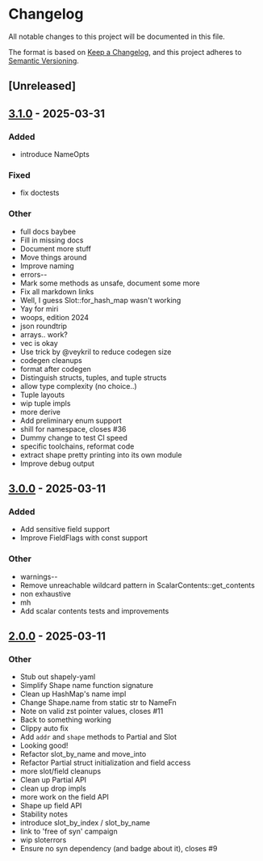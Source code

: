 # Changelog

All notable changes to this project will be documented in this file.

The format is based on [Keep a Changelog](https://keepachangelog.com/en/1.0.0/),
and this project adheres to [Semantic Versioning](https://semver.org/spec/v2.0.0.html).

## [Unreleased]

## [3.1.0](https://github.com/bearcove/shapely/compare/shapely-core-v3.0.0...shapely-core-v3.1.0) - 2025-03-31

### Added

- introduce NameOpts

### Fixed

- fix doctests

### Other

- full docs baybee
- Fill in missing docs
- Document more stuff
- Move things around
- Improve naming
- errors--
- Mark some methods as unsafe, document some more
- Fix all markdown links
- Well, I guess Slot::for_hash_map wasn't working
- Yay for miri
- woops, edition 2024
- json roundtrip
- arrays.. work?
- vec is okay
- Use trick by @veykril to reduce codegen size
- codegen cleanups
- format after codegen
- Distinguish structs, tuples, and tuple structs
- allow type complexity (no choice..)
- Tuple layouts
- wip tuple impls
- more derive
- Add preliminary enum support
- shill for namespace, closes #36
- Dummy change to test CI speed
- specific toolchains, reformat code
- extract shape pretty printing into its own module
- Improve debug output

## [3.0.0](https://github.com/bearcove/shapely/compare/shapely-core-v2.0.1...shapely-core-v3.0.0) - 2025-03-11

### Added

- Add sensitive field support
- Improve FieldFlags with const support

### Other

- warnings--
- Remove unreachable wildcard pattern in ScalarContents::get_contents
- non exhaustive
- mh
- Add scalar contents tests and improvements

## [2.0.0](https://github.com/bearcove/shapely/compare/shapely-core-v1.0.0...shapely-core-v2.0.0) - 2025-03-11

### Other

- Stub out shapely-yaml
- Simplify Shape name function signature
- Clean up HashMap's name impl
- Change Shape.name from static str to NameFn
- Note on valid zst pointer values, closes #11
- Back to something working
- Clippy auto fix
- Add `addr` and `shape` methods to Partial and Slot
- Looking good!
- Refactor slot_by_name and move_into
- Refactor Partial struct initialization and field access
- more slot/field cleanups
- Clean up Partial API
- clean up drop impls
- more work on the field API
- Shape up field API
- Stability notes
- introduce slot_by_index / slot_by_name
- link to 'free of syn' campaign
- wip sloterrors
- Ensure no syn dependency (and badge about it), closes #9
